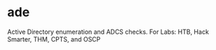 # ade
Active Directory enumeration and ADCS checks. For Labs: HTB, Hack Smarter, THM, CPTS, and OSCP
